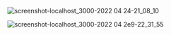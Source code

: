 
![screenshot-localhost_3000-2022 04 24-21_08_10](https://user-images.githubusercontent.com/61586802/166071952-ae8da46c-043e-469f-abcb-c68fa7e9ee89.png)

![screenshot-localhost_3000-2022 04 2e9-22_31_55](https://user-images.githubusercontent.com/61586802/166071958-2763347a-31d0-466b-8368-334c66310f1e.png)
